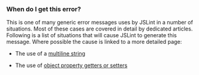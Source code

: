 <!---
{
    "titles": [
        "This is an ES5 feature"
    ],
    "slugs": [
        "this-is-an-es5-feature"
    ],
    "linters": [
        "jslint"
    ],
    "author": "jallardice"
}
-->

### When do I get this error?

This is one of many generic error messages uses by JSLint in a number of
situations. Most of these cases are covered in detail by dedicated articles.
Following is a list of situations that will cause JSLint to generate this
message. Where possible the cause is linked to a more detailed page:

 - The use of a [multiline string][multistr]

 - The use of [object property getters or setters][getset]

[multistr]: /bad-escapement-of-eol-use-option-multistr-if-needed
[getset]: /get-set-are-es5-features
